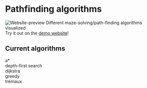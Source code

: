 # Pathfinding algorithms

![Website-preview](https://nilslambertz.github.io/images/mazeSolvingPicture.png)
Different maze-solving/path-finding algorithms visualized  
Try it out on the [demo website](https://nilslambertz.github.io/pathfinding-algorithms/)!

## Current algorithms

a\*  
depth-first search  
dijkstra  
greedy  
trémaux
